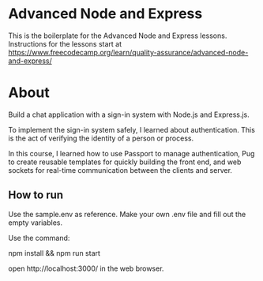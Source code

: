 # Advanced Node and Express

This is the boilerplate for the Advanced Node and Express lessons. Instructions for the lessons start at https://www.freecodecamp.org/learn/quality-assurance/advanced-node-and-express/

# About
Build a chat application with a sign-in system with Node.js and Express.js.

To implement the sign-in system safely, I learned about authentication. This is the act of verifying the identity of a person or process.

In this course, I learned how to use Passport to manage authentication, Pug to create reusable templates for quickly building the front end, and web sockets for real-time communication between the clients and server.

## How to run
Use the sample.env as reference. Make your own .env file and fill out the empty variables.

Use the command:

  npm install && npm run start

open http://localhost:3000/ in the web browser.
